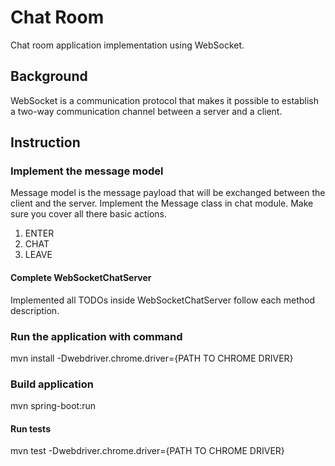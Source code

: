 # Chat Room
Chat room application implementation using WebSocket.

## Background
WebSocket is a communication protocol that makes it possible to establish a two-way communication channel between a
server and a client.

## Instruction
### Implement the message model
Message model is the message payload that will be exchanged between the client and the server. Implement the Message
class in chat module. Make sure you cover all there basic actions.
1. ENTER
2. CHAT
3. LEAVE

#### Complete WebSocketChatServer
Implemented all TODOs inside WebSocketChatServer follow each method description.

### Run the application with command
mvn install -Dwebdriver.chrome.driver={PATH TO CHROME DRIVER} 

### Build application
mvn spring-boot:run

#### Run tests
mvn test -Dwebdriver.chrome.driver={PATH TO CHROME DRIVER}

